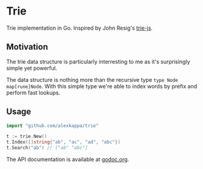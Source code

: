 # Trie

Trie implementation in Go. Inspired by John Resig's [trie-js](https://github.com/jeresig/trie-js).

## Motivation

The trie data structure is particularly interresting to me as it's surprisingly simple yet powerful.

The data structure is nothing more than the recursive type `type Node map[rune]Node`. With this simple type we're able to index words by prefix and perform fast lookups.

## Usage

```Go
import "github.com/alexkappa/trie"

t := trie.New()
t.Index([]string{"ab", "ac", "ad", "abc"})
t.Search("ab") // ["ab" "abc"]
```

The API documentation is available at [godoc.org](http://godoc.org/github.com/trie).